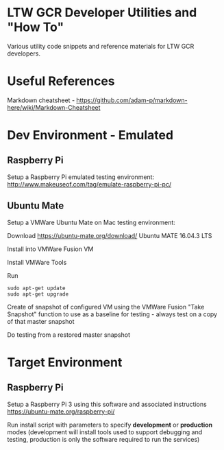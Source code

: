 # LTW GCR Developer Utilities and "How To"

Various utility code snippets and reference materials for LTW GCR developers.

# Useful References

Markdown cheatsheet - https://github.com/adam-p/markdown-here/wiki/Markdown-Cheatsheet

# Dev Environment - Emulated

## Raspberry Pi

Setup a Raspberry Pi emulated testing environment:  http://www.makeuseof.com/tag/emulate-raspberry-pi-pc/

## Ubuntu Mate 

Setup a VMWare Ubuntu Mate on Mac testing environment:

Download https://ubuntu-mate.org/download/ Ubuntu MATE 16.04.3 LTS

Install into VMWare Fusion VM

Install VMWare Tools

Run

```
sudo apt-get update
sudo apt-get upgrade
```
Create of snapshot of configured VM using the VMWare Fusion "Take Snapshot" function to use as a baseline for testing - always test on a copy of that master snapshot

Do testing from a restored master snapshot

# Target Environment

## Raspberry Pi

Setup a Raspberry Pi 3 using this software and associated instructions https://ubuntu-mate.org/raspberry-pi/

Run install script with parameters to specify **development** or **production** modes (development will install tools used to support debugging and testing, production is only the software required to run the services)
